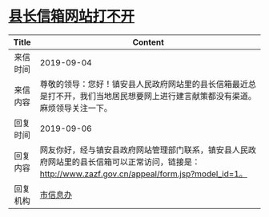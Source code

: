 # <a href="http://www.shangluo.gov.cn/zmhd/ldxxxx.jsp?urltype=leadermail.LeaderMailContentUrl&wbtreeid=1112&leadermailid=5430">县长信箱网站打不开</a>
|Title|Content|
|:---:|---|
|来信时间|2019-09-04|
|来信内容|尊敬的领导：您好！镇安县人民政府网站里的县长信箱最近总是打不开，我们当地居民想要网上进行建言献策都没有渠道。麻烦领导关注一下。|
|回复时间|2019-09-06|
|回复内容|网友你好，经与镇安县政府网站管理部门联系，镇安县人民政府网站里的县长信箱可以正常访问，链接是：http://www.zazf.gov.cn/appeal/form.jsp?model_id=1。|
|回复机构|<a href="../../categories/agencies/市信息办.md">市信息办</a>|